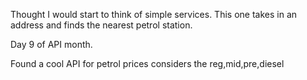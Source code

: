Thought I would start to think of simple services. 
This one takes in an address and finds the nearest petrol station. 

Day 9 of API month. 

Found a cool API for petrol prices
considers the reg,mid,pre,diesel